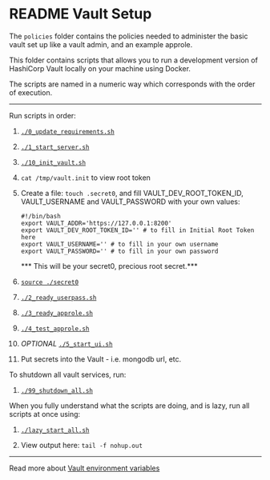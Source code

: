 # README Vault Setup

The `policies` folder contains the policies needed to administer the basic vault set up like a vault admin, and an example approle.

This folder contains scripts that allows you to run a development version of HashiCorp Vault locally on your machine using Docker.

The scripts are named in a numeric way which corresponds with the order of execution.

***

Run scripts in order:

1. [`./0_update_requirements.sh`](./0_update_requirements.sh)

2. [`./1_start_server.sh`](./1_start_server.sh)

3. [`./10_init_vault.sh`](./10_init_vault.sh)

4.  `cat /tmp/vault.init` to view root token

5. Create a file: `touch .secret0`, and fill VAULT_DEV_ROOT_TOKEN_ID, VAULT_USERNAME and VAULT_PASSWORD with your own values:

    ```
    #!/bin/bash
    export VAULT_ADDR='https://127.0.0.1:8200'
    export VAULT_DEV_ROOT_TOKEN_ID='' # to fill in Initial Root Token here
    export VAULT_USERNAME='' # to fill in your own username
    export VAULT_PASSWORD='' # to fill in your own password
    ```

    *** This will be your secret0, precious root secret.***
  
6. [`source ./secret0`](.)

7. [`./2_ready_userpass.sh`](./2_ready_userpass.sh)

8. [`./3_ready_approle.sh`](./3_ready_approle.sh)

9. [`./4_test_approle.sh`](./4_test_approle.sh)

10. _OPTIONAL_ [`./5_start_ui.sh`](./5_start_ui.sh)

11. Put secrets into the Vault - i.e. mongodb url, etc.

To shutdown all vault services, run:

1. [`./99_shutdown_all.sh`](./99_shutdown_all.sh)


When you fully understand what the scripts are doing, and is lazy, run all scripts at once using:

1. [`./lazy_start_all.sh`](./lazy_start_all.sh)

2. View output here: `tail -f nohup.out`

***

Read more about [Vault environment variables](https://www.vaultproject.io/docs/commands/environment.html)
